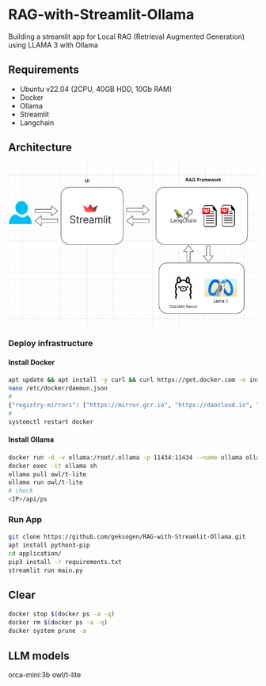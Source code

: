 # RAG-with-Streamlit-Ollama
Building a streamlit app for Local RAG (Retrieval Augmented Generation) using LLAMA 3 with Ollama

## Requirements
* Ubuntu v22.04 (2CPU, 40GB HDD, 10Gb RAM)
* Docker
* Ollama
* Streamlit
* Langchain

## Architecture
![alt text](arch.png "Architecture")


### Deploy infrastructure
#### Install Docker
```BASH
apt update && apt install -y curl && curl https://get.docker.com -o install.sh && sh install.sh
nano /etc/docker/daemon.json
#
{"registry-mirrors": ["https://mirror.gcr.io", "https://daocloud.io", "https://c.163.com/", "https://registry.docker-cn.com"]}
#
systemctl restart docker
```

#### Install Ollama
```BASH
docker run -d -v ollama:/root/.ollama -p 11434:11434 --name ollama ollama/ollama
docker exec -it ollama sh
ollama pull owl/t-lite
ollama run owl/t-lite
# check 
<IP>/api/ps
```

### Run App
```BASH
git clone https://github.com/geksogen/RAG-with-Streamlit-Ollama.git
apt install python3-pip
cd application/
pip3 install -r requirements.txt
streamlit run main.py
```



## Clear
```BASH
docker stop $(docker ps -a -q)
docker rm $(docker ps -a -q)
docker system prune -a
```


## LLM models
orca-mini:3b
owl/t-lite
